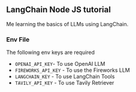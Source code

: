 ## LangChain Node JS tutorial
Me learning the basics of LLMs using LangChain.

### Env File
The following env keys are required
- `OPENAI_API_KEY`- To use OpenAI LLM
- `FIREWORKS_API_KEY` - To use the Fireworks LLM
- `LANGCHAIN_KEY` - To use LangChain Tools
- `TAVILY_API_KEY` - To use Tavily Retriever